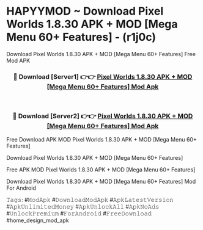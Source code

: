 # HAPYYMOD ~ Download Pixel Worlds 1.8.30 APK + MOD [Mega Menu 60+ Features] - (r1j0c)
Download Pixel Worlds 1.8.30 APK + MOD [Mega Menu 60+ Features] Free Mod APK

<div align="center">
<h3>🔴 Download [Server1] 👉👉 <a href="https://apk-comot.site?title=Pixel_Worlds_1.8.30_APK_+_MOD_[Mega_Menu_60+_Features]">Pixel Worlds 1.8.30 APK + MOD [Mega Menu 60+ Features] Mod Apk</a></h3><br>

<h3>🔴 Download [Server2] 👉👉 <a href="https://apk-comot.site?title=Pixel_Worlds_1.8.30_APK_+_MOD_[Mega_Menu_60+_Features]">Pixel Worlds 1.8.30 APK + MOD [Mega Menu 60+ Features] Mod Apk</a></h3>
</div>


Free Download APK MOD Pixel Worlds 1.8.30 APK + MOD [Mega Menu 60+ Features]

Download Pixel Worlds 1.8.30 APK + MOD [Mega Menu 60+ Features] 

Free APK MOD Pixel Worlds 1.8.30 APK + MOD [Mega Menu 60+ Features] 

Download Pixel Worlds 1.8.30 APK + MOD [Mega Menu 60+ Features] Mod For Android

𝚃𝚊𝚐𝚜: #𝙼𝚘𝚍𝙰𝚙𝚔 #𝙳𝚘𝚠𝚗𝚕𝚘𝚊𝚍𝙼𝚘𝚍𝙰𝚙𝚔 #𝙰𝚙𝚔𝙻𝚊𝚝𝚎𝚜𝚝𝚅𝚎𝚛𝚜𝚒𝚘𝚗 #𝙰𝚙𝚔𝚄𝚗𝚕𝚒𝚖𝚒𝚝𝚎𝚍𝙼𝚘𝚗𝚎𝚢 #𝙰𝚙𝚔𝚄𝚗𝚕𝚘𝚌𝚔𝙰𝚕𝚕 #𝙰𝚙𝚔𝙽𝚘𝙰𝚍𝚜 #𝚄𝚗𝚕𝚘𝚌𝚔𝙿𝚛𝚎𝚖𝚒𝚞𝚖 #𝙵𝚘𝚛𝙰𝚗𝚍𝚛𝚘𝚒𝚍 #𝙵𝚛𝚎𝚎𝙳𝚘𝚠𝚗𝚕𝚘𝚊𝚍 #home_design_mod_apk